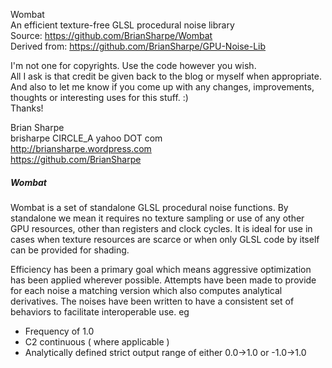 Wombat<br />
An efficient texture-free GLSL procedural noise library<br />
Source: https://github.com/BrianSharpe/Wombat<br />
Derived from: https://github.com/BrianSharpe/GPU-Noise-Lib<br />

I'm not one for copyrights.  Use the code however you wish.<br />
All I ask is that credit be given back to the blog or myself when appropriate.<br />
And also to let me know if you come up with any changes, improvements, thoughts or interesting uses for this stuff. :)<br />
Thanks!<br />

Brian Sharpe<br />
brisharpe CIRCLE_A yahoo DOT com<br />
http://briansharpe.wordpress.com<br />
https://github.com/BrianSharpe<br />

##### Wombat

Wombat is a set of standalone GLSL procedural noise functions.  By standalone we mean it requires no texture sampling or use of any other GPU resources, other than registers and clock cycles.  It is ideal for use in cases when texture resources are scarce or when only GLSL code by itself can be provided for shading.

Efficiency has been a primary goal which means aggressive optimization has been applied wherever possible.  Attempts have been made to provide for each noise a matching version which also computes analytical derivatives.  The noises have been written to have a consistent set of behaviors to facilitate interoperable use. eg
- Frequency of 1.0
- C2 continuous ( where applicable )
- Analytically defined strict output range of either 0.0->1.0 or -1.0->1.0




